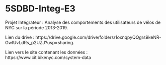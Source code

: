 # 5SDBD-Integ-E3
<p> Projet Intégrateur : Analyse des comportements des utilisateurs de vélos de NYC sur la période 2013-2019.</p>
<p> Lien du drive : https://drive.google.com/drive/folders/1oxnqpyQQgrs9keNR-GwIUvLdRs_p2UZJ?usp=sharing.</p>
<p> Lien vers le site contenant les données : https://www.citibikenyc.com/system-data </p>
